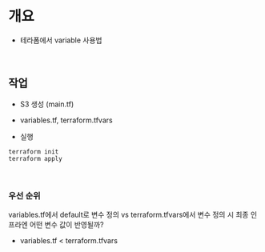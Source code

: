 # 개요
* 테라폼에서 variable 사용법

<br>

## 작업
* S3 생성 (main.tf)

* variables.tf, terraform.tfvars

* 실행
```
terraform init
terraform apply
```

<br>

### 우선 순위
variables.tf에서 default로 변수 정의 vs terraform.tfvars에서 변수 정의 시 최종 인프라엔 어떤 변수 값이 반영될까?
* variables.tf < terraform.tfvars